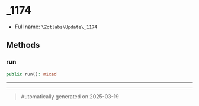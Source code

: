 
# _1174





* Full name: `\Zotlabs\Update\_1174`




## Methods


### run



```php
public run(): mixed
```












***


***
> Automatically generated on 2025-03-19

